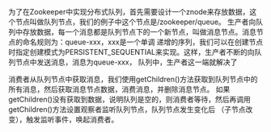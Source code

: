 为了在Zookeeper中实现分布式队列，首先需要设计一个znode来存放数据，这个节点叫做队列节点，我们的例子中这个节点是/zookeeper/queue。
生产者向队列中存放数据，每一个消息都是队列节点下的一个新节点，叫做消息节点。消息节点的命名规则为：queue-xxx，xxx是一个单调
递增的序列，我们可以在创建节点时指定创建模式为PERSISTENT_SEQUENTIAL来实现。这样，生产者不断的向队列节点中发送消息，消息为queue-xxx，
队列中，生产者这一端就解决了

消费者从队列节点中获取消息，我们使用getChildren()方法获取到队列节点中的所有消息，然后获取消息节点数据，消费消息，并删除消息节点。
如果getChildren()没有获取到数据，说明队列是空的，则消费者等待，然后再调用getChildren()方法设置观察者监听队列节点，队列节点发生变化后
（子节点改变），触发监听事件，唤起消费者。
